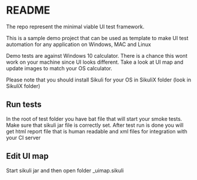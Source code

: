 # README #

The repo represent the minimal viable UI test framework. 

This is a sample demo project that can be used as template to make UI test automation for any application on Windows, MAC and Linux

Demo tests are against Windows 10 calculator. There is a chance this wont work on your machine since UI looks different. Take a look at UI map and update images to match your OS calculator.

Please note that you should install Sikuli for your OS in SikuliX folder (look in SikuliX folder)

## Run tests 
In the root of test folder you have bat file that will start your smoke tests. Make sure that sikuli jar file is correctly set. After test run is done you will get html report file that is human readable  and xml files for integration with your CI server

## Edit UI map
Start sikuli jar and then open folder _uimap.sikuli

